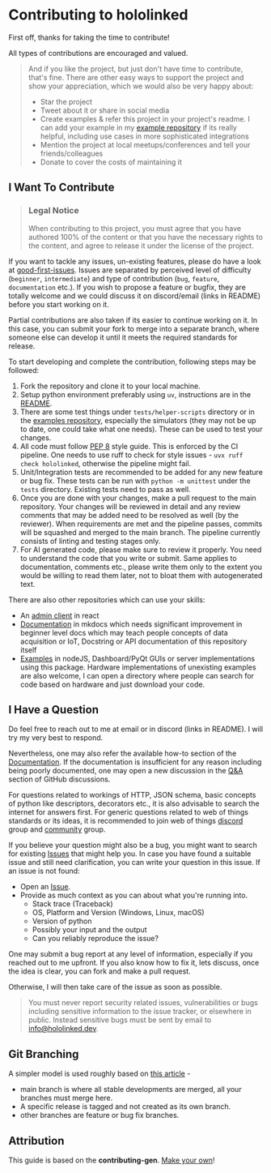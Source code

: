 # Contributing to hololinked

First off, thanks for taking the time to contribute!

All types of contributions are encouraged and valued.

> And if you like the project, but just don't have time to contribute, that's fine. There are other easy ways to support the project and show your appreciation, which we would also be very happy about:
>
> - Star the project
> - Tweet about it or share in social media
> - Create examples & refer this project in your project's readme. I can add your example in my [example repository](https://github.com/hololinked-dev/hololinked-examples) if its really helpful, including use cases in more sophisticated integrations
> - Mention the project at local meetups/conferences and tell your friends/colleagues
> - Donate to cover the costs of maintaining it

## I Want To Contribute

> ### Legal Notice <!-- omit in toc -->
>
> When contributing to this project, you must agree that you have authored 100% of the content or that you have the necessary rights to the content, and agree to release it under the license of the project.

If you want to tackle any issues, un-existing features, please do have a look at [good-first-issues](https://github.com/hololinked-dev/hololinked/issues?q=is%3Aissue+is%3Aopen+label%3A%22good+first+issue%22). Issues are separated by perceived level of difficulty (`beginner`, `intermediate`) and type of contribution (`bug`, `feature`, `documentation` etc.). If you wish to propose a feature or bugfix, they are totally welcome and we could discuss it on discord/email (links in README) before you start working on it.

Partial contributions are also taken if its easier to continue working on it. In this case, you can submit your fork to merge into a separate branch, where someone else can develop it until it meets the required standards for release.

To start developing and complete the contribution, following steps may be followed:

1. Fork the repository and clone it to your local machine.
2. Setup python environment preferably using `uv`, instructions are in the [README](https://github.com/hololinked-dev/hololinked/blob/main/README.md#contributing).
3. There are some test things under `tests/helper-scripts` directory or in the [examples repository](https://gitlab.com/hololinked/examples), especially the simulators (they may not be up to date, one could take what one needs). These can be used to test your changes.
4. All code must follow [PEP 8](https://peps.python.org/pep-0008/) style guide. This is enforced by the CI pipeline. One needs to use ruff to check for style issues - `uvx ruff check hololinked`, otherwise the pipeline might fail.
5. Unit/Integration tests are recommended to be added for any new feature or bug fix. These tests can be run with `python -m unittest` under the `tests` directory. Existing tests need to pass as well.
6. Once you are done with your changes, make a pull request to the main repository. Your changes will be reviewed in detail and any review comments that may be added need to be resolved as well (by the reviewer). When requirements are met and the pipeline passes, commits will be squashed and merged to the main branch. The pipeline currently consists of linting and testing stages only.
7. For AI generated code, please make sure to review it properly. You need to understand the code that you write or submit. Same applies to documentation, comments etc., please write them only to the extent you would be willing to read them later, not to bloat them with autogenerated text.

There are also other repositories which can use your skills:

- An [admin client](https://github.com/hololinked-dev/thing-control-panel) in react
- [Documentation](https://github.com/hololinked-dev/docs) in mkdocs which needs significant improvement in beginner level docs which may teach people concepts of data acquisition or IoT, Docstring or API documentation of this repository itself
- [Examples](https://github.com/hololinked-dev/hololinked-examples) in nodeJS, Dashboard/PyQt GUIs or server implementations using this package. Hardware implementations of unexisting examples are also welcome, I can open a directory where people can search for code based on hardware and just download your code.

## I Have a Question

Do feel free to reach out to me at email or in discord (links in README). I will try my very best to respond.

Nevertheless, one may also refer the available how-to section of the [Documentation](https://docs.hololinked.dev/beginners-guide/articles/servers/).
If the documentation is insufficient for any reason including being poorly documented, one may open a new discussion in the [Q&A](https://github.com/hololinked-dev/hololinked/discussions/categories/q-a) section of GitHub discussions.

For questions related to workings of HTTP, JSON schema, basic concepts of python like descriptors, decorators etc., it is also advisable to search the internet for answers first.
For generic questions related to web of things standards or its ideas, it is recommended to join web of things [discord](https://discord.com/invite/RJNYJsEgnb) group and [community](https://www.w3.org/community/wot/) group.

If you believe your question might also be a bug, you might want to search for existing [Issues](https://github.com/hololinked-dev/hololinked/issues) that might help you.
In case you have found a suitable issue and still need clarification, you can write your question in this issue. If an issue is not found:

- Open an [Issue](https://github.com/hololinked-dev/hololinked/issues/new).
- Provide as much context as you can about what you're running into.
  - Stack trace (Traceback)
  - OS, Platform and Version (Windows, Linux, macOS)
  - Version of python
  - Possibly your input and the output
  - Can you reliably reproduce the issue?

One may submit a bug report at any level of information, especially if you reached out to me upfront. If you also know how to fix it, lets discuss, once the idea is clear, you can fork and make a pull request.

Otherwise, I will then take care of the issue as soon as possible.

> You must never report security related issues, vulnerabilities or bugs including sensitive information to the issue tracker, or elsewhere in public. Instead sensitive bugs must be sent by email to info@hololinked.dev.

## Git Branching

A simpler model is used roughly based on [this article](https://www.bitsnbites.eu/a-stable-mainline-branching-model-for-git/) -

- main branch is where all stable developments are merged, all your branches must merge here.
- A specific release is tagged and not created as its own branch.
- other branches are feature or bug fix branches.

## Attribution

This guide is based on the **contributing-gen**. [Make your own](https://github.com/bttger/contributing-gen)!
